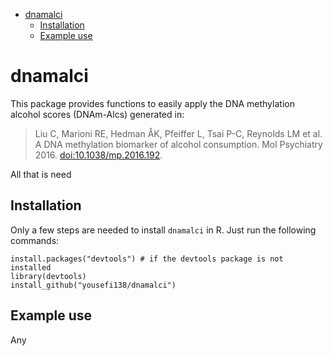 -   [dnamalci](#dnamalci)
    -   [Installation](#installation)
    -   [Example use](#example-use)

dnamalci
========

This package provides functions to easily apply the DNA methylation
alcohol scores (DNAm-Alcs) generated in:

> Liu C, Marioni RE, Hedman ÅK, Pfeiffer L, Tsai P-C, Reynolds LM et al.
> A DNA methylation biomarker of alcohol consumption. Mol Psychiatry
> 2016. <doi:10.1038/mp.2016.192>.

All that is need

Installation
------------

Only a few steps are needed to install `dnamalci` in R. Just run the
following commands:

    install.packages("devtools") # if the devtools package is not installed
    library(devtools)
    install_github("yousefi138/dnamalci")

Example use
-----------

Any
